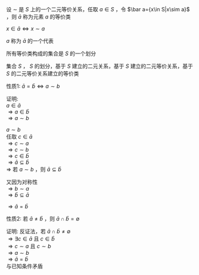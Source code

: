 设 $\sim$ 是 $S$ 上的一个二元等价关系，任取 $a\in S$ ，令 $\bar a=\{x\in S\|x\sim a}$ ，则 $\bar a$ 称为元素 $a$ 的等价类  
  
 $x\in \bar a\iff x\sim a$  
  
 $a$ 称为 $\bar a$ 的一个代表  
  
所有等价类构成的集合是 $S$ 的一个划分  
  
集合 $S$ ， $S$ 的划分，基于 $S$ 建立的二元关系，基于 $S$ 建立的二元等价关系，基于 $S$ 的二元等价关系建立的等价类  
  
性质1:  $\bar a=\bar b\iff a\sim b$  
  
证明:  
 $a\in\bar a$  
 $\Rightarrow a\in\bar b$  
 $\Rightarrow a\sim b$  
  
 $a\sim b$  
任取 $c\in\bar a$  
 $\Rightarrow c\sim a$  
 $\Rightarrow c\sim b$  
 $\Rightarrow c\in\bar b$  
 $\Rightarrow \bar a\subseteq\bar b$  
 $\Rightarrow$ 若 $a\sim b$ ，则 $\bar a\subseteq\bar b$  
  
又因为对称性  
 $\Rightarrow b\sim a$  
 $\Rightarrow\bar b\subseteq\bar a$  
  
 $\Rightarrow\bar a=\bar b$  
  
性质2: 若 $\bar a\neq\bar b$ ，则 $\bar a\cap\bar b=\emptyset$  
  
证明: 反证法，若 $\bar a\cap\bar b\neq\emptyset$  
 $\Rightarrow\exists c\in\bar a$ 且 $c\in\bar b$  
 $\Rightarrow c\sim a$ 且 $c\sim b$  
 $\Rightarrow a\sim b$  
 $\Rightarrow\bar a=\bar b$  
与已知条件矛盾  

